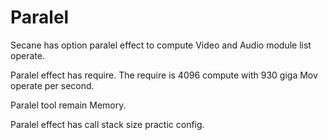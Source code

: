 # Paralel

Secane has option paralel effect to compute
Video and Audio module list operate.

Paralel effect has require.
The require is 4096 compute with 930 giga Mov operate
per second.

Paralel tool remain Memory.

Paralel effect has call stack size practic config.